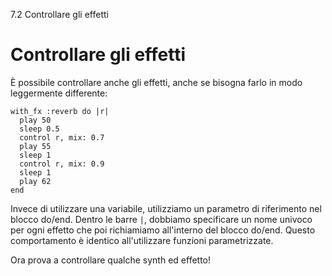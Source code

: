 7.2 Controllare gli effetti

# Controllare gli effetti

È possibile controllare anche gli effetti, anche se bisogna farlo in modo leggermente differente:

```
with_fx :reverb do |r|
  play 50
  sleep 0.5
  control r, mix: 0.7
  play 55
  sleep 1
  control r, mix: 0.9
  sleep 1
  play 62
end
```

Invece di utilizzare una variabile, utilizziamo un parametro di riferimento nel blocco do/end. Dentro le barre `|`, dobbiamo specificare un nome univoco per ogni effetto che poi richiamiamo all'interno del blocco do/end. Questo comportamento è identico all'utilizzare funzioni parametrizzate.

Ora prova a controllare qualche synth ed effetto!
